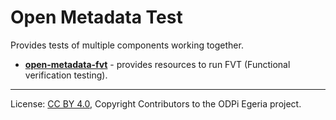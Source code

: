 <!-- SPDX-License-Identifier: CC-BY-4.0 -->
<!-- Copyright Contributors to the ODPi Egeria project. -->

# Open Metadata Test

Provides tests of multiple components working together.


* **[open-metadata-fvt](open-metadata-fvt)** - provides resources to run FVT (Functional verification testing).




----
License: [CC BY 4.0](https://creativecommons.org/licenses/by/4.0/),
Copyright Contributors to the ODPi Egeria project.
